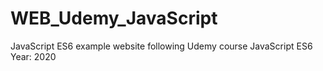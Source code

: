 # WEB_Udemy_JavaScript
JavaScript ES6 example website following Udemy course
JavaScript ES6 
Year: 2020

